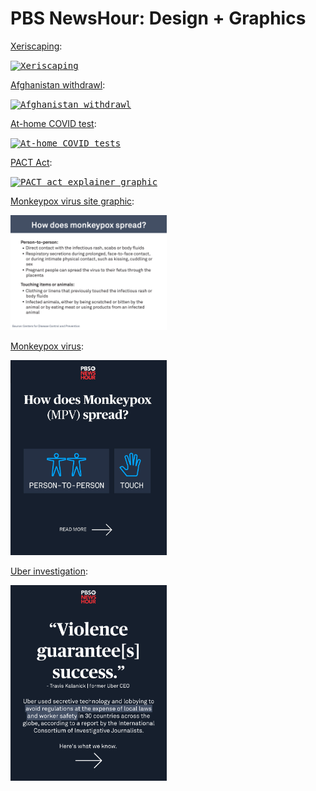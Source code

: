 # PBS NewsHour: Design + Graphics 

<a href="https://www.instagram.com/p/CiX-mbgJeZ1/">Xeriscaping</a>:      


<a href="https://www.instagram.com/p/CiX-mbgJeZ1/">
  <kbd><img src="images/xeriscaping.png" alt="Xeriscaping" width="250px"/></kbd>
</a> 


<a href="https://www.instagram.com/p/Ch5pckCMKTe/">Afghanistan withdrawl</a>:      


<a href="https://www.instagram.com/p/Ch5pckCMKTe/">
  <kbd><img src="images/afghan-withdrawl.png" alt="Afghanistan withdrawl" width="250px"/></kbd>
</a> 


<a href="https://www.instagram.com/p/Ch2wuHFgD0f/">At-home COVID test</a>:      


<a href="https://www.instagram.com/p/Ch2wuHFgD0f/">
  <kbd><img src="images/pact-act.png" alt="At-home COVID tests" width="250px"/></kbd>
</a> 


<a href="https://www.instagram.com/p/Cg0DwSVlpuE/">PACT Act</a>:      


<a href="https://www.instagram.com/p/Cg0DwSVlpuE/">
  <kbd><img src="images/pact-act.png" alt="PACT act explainer graphic" width="250px"/></kbd>
</a> 


<a href="https://www.pbs.org/newshour/health/your-essential-guide-to-monkeypox">Monkeypox virus site graphic</a>:      


<a href="https://www.pbs.org/newshour/health/your-essential-guide-to-monkeypox">
  <kbd><img src="images/mpv-site.png" alt="how monkeypox spreads website graphic" width="250px"/></kbd>
</a>   


<a href="https://www.instagram.com/p/CgfcOECMGb4/">Monkeypox virus</a>:      


<a href="https://www.instagram.com/p/CgfcOECMGb4/">
  <kbd><img src="images/mpv-ig.jpg" alt="how monkeypox spreads graphic" width="250px"/></kbd>
</a>    


<a href="https://www.instagram.com/p/Cf9pnajFWp8/?utm_source=ig_web_copy_link">Uber investigation</a>:      


<a href="https://www.instagram.com/p/Cf9pnajFWp8/?utm_source=ig_web_copy_link">
<kbd><img src="images/uber.png" alt="uber graphic" width="250px"/></kbd>
</a>    
